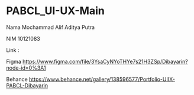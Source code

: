 # PABCL_UI-UX-Main
Nama
Mochammad Alif Aditya Putra

NIM
10121083

Link :

Figma
https://www.figma.com/file/3YsaCyNYoTHYe7s21H3ZSp/Dibayarin?node-id=0%3A1

Behance
https://www.behance.net/gallery/138596577/Portfolio-UIIX-PABCL-Dibayarin
